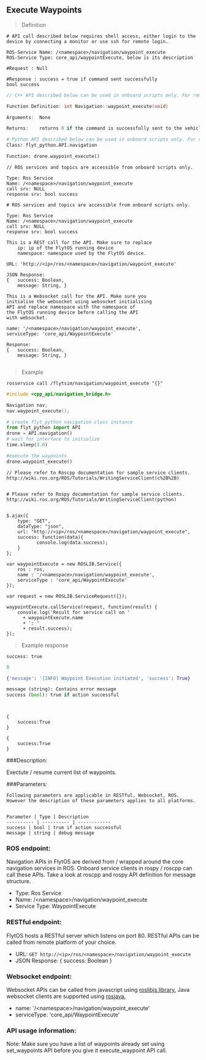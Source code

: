 ## Execute Waypoints


> Definition

```shell
# API call described below requires shell access, either login to the device by connecting a monitor or use ssh for remote login.

ROS-Service Name: /<namespace>/navigation/waypoint_execute
ROS-Service Type: core_api/waypointExecute, below is its description

#Request : Null

#Response : success = true if command sent successfully
bool success
```

```cpp
// C++ API described below can be used in onboard scripts only. For remote scripts you can use http client libraries to call FlytOS REST endpoints from C++.

Function Definition: int Navigation::waypoint_execute(void)

Arguments:  None

Returns:    returns 0 if the command is successfully sent to the vehicle
```

```python
# Python API described below can be used in onboard scripts only. For remote scripts you can use http client libraries to call FlytOS REST endpoints from Python.
Class: flyt_python.API.navigation

Function: drone.waypoint_execute()
```

```cpp--ros
// ROS services and topics are accessible from onboard scripts only.

Type: Ros Service
Name: /<namespace>/navigation/waypoint_execute
call srv: NULL
response srv: bool success
```

```python--ros
# ROS services and topics are accessible from onboard scripts only.

Type: Ros Service
Name: /<namespace>/navigation/waypoint_execute
call srv: NULL
response srv: bool success

```

```javascript--REST
This is a REST call for the API. Make sure to replace 
    ip: ip of the FlytOS running device
    namespace: namespace used by the FlytOS device.

URL: 'http://<ip>/ros/<namespace>/navigation/waypoint_execute'

JSON Response:
{   success: Boolean,
    message: String, }

```

```javascript--Websocket
This is a Websocket call for the API. Make sure you 
initialise the websocket using websocket initialising 
API and replace namespace with the namespace of 
the FlytOS running device before calling the API 
with websocket.

name: '/<namespace>/navigation/waypoint_execute',
serviceType: 'core_api/WaypointExecute'

Response:
{   success: Boolean,
    message: String, }


```


> Example

```shell
rosservice call /flytsim/navigation/waypoint_execute "{}"   
```

```cpp
#include <cpp_api/navigation_bridge.h>

Navigation nav;
nav.waypoint_execute();
```

```python
# create flyt_python navigation class instance
from flyt_python import API
drone = API.navigation()
# wait for interface to initialize
time.sleep(3.0)

#execute the waypoints
drone.waypoint_execute()
```


```cpp--ros
// Please refer to Roscpp documentation for sample service clients. http://wiki.ros.org/ROS/Tutorials/WritingServiceClient(c%2B%2B)
```

```python--ros

# Please refer to Rospy documentation for sample service clients. http://wiki.ros.org/ROS/Tutorials/WritingServiceClient(python)

```

```javascript--REST

$.ajax({
    type: "GET",
    dataType: "json",
    url: "http://<ip>/ros/<namespace>/navigation/waypoint_execute",  
    success: function(data){
           console.log(data.success);
    }
};

```

```javascript--Websocket
var waypointExecute = new ROSLIB.Service({
    ros : ros,
    name : '/<namespace>/navigation/waypoint_execute',
    serviceType : 'core_api/WaypointExecute'
});

var request = new ROSLIB.ServiceRequest({});

waypointExecute.callService(request, function(result) {
    console.log('Result for service call on '
      + waypointExecute.name
      + ': '
      + result.success);
});
```


> Example response

```shell
success: true
```

```cpp
0
```

```python
{'message': '[INFO] Waypoint Execution initiated', 'success': True}

message (string): Contains error message
success (bool): true if action successful
```

```cpp--ros
```

```python--ros
```

```javascript--REST
{
    success:True
}

```

```javascript--Websocket
{
    success:True
}

```





###Description:

Exectute / resume current list of waypoints.

###Parameters:
    
    Following parameters are applicable in RESTful, Websocket, ROS. However the description of these parameters applies to all platforms. 
    
    
    Parameter | Type | Description
    ---------- | ---------- | ------------
    success | bool | true if action successful
    message | string | debug message

### ROS endpoint:
Navigation APIs in FlytOS are derived from / wrapped around the core navigation services in ROS. Onboard service clients in rospy / roscpp can call these APIs. Take a look at roscpp and rospy API definition for message structure. 

* Type: Ros Service</br> 
* Name: /\<namespace\>/navigation/waypoint_execute</br>
* Service Type: WaypointExecute

### RESTful endpoint:
FlytOS hosts a RESTful server which listens on port 80. RESTful APIs can be called from remote platform of your choice.

* URL: ``GET http://<ip>/ros/<namespace>/navigation/waypoint_execute``
* JSON Response:
{
    success: Boolean
}


### Websocket endpoint:
Websocket APIs can be called from javascript using  [roslibjs library.](https://github.com/RobotWebTools/roslibjs) 
Java websocket clients are supported using [rosjava.](http://wiki.ros.org/rosjava)

* name: '/\<namespace\>/navigation/waypoint_execute'</br>
* serviceType: 'core_api/WaypointExecute'


### API usage information:
Note: Make sure you have a list of waypoints already set using set_waypoints API before you give it execute_waypoint API call.

